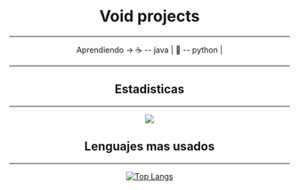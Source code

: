 <h1 align="center">Void projects</h1>

-----

<div align="center">  
Aprendiendo → ☕ -- java  | 🐍 -- python  | 
</div>

-----

<h2 align="center">Estadisticas</h2>

-----
<div align="center">
<a href="https://github.com/anuraghazra/github-readme-stats">
  <img align="center" src="https://github-readme-stats.vercel.app/api?username=anuraghazra&show_icons=true&theme=onedark" />
</a>
</div>
  
  
 <h2 align="center">Lenguajes mas usados</h2>

-----
<div align="center">

[![Top Langs](https://github-readme-stats.vercel.app/api/top-langs/?username=lvoidi&layout=compact)](https://github.com/anuraghazra/github-readme-stats)
</div>
